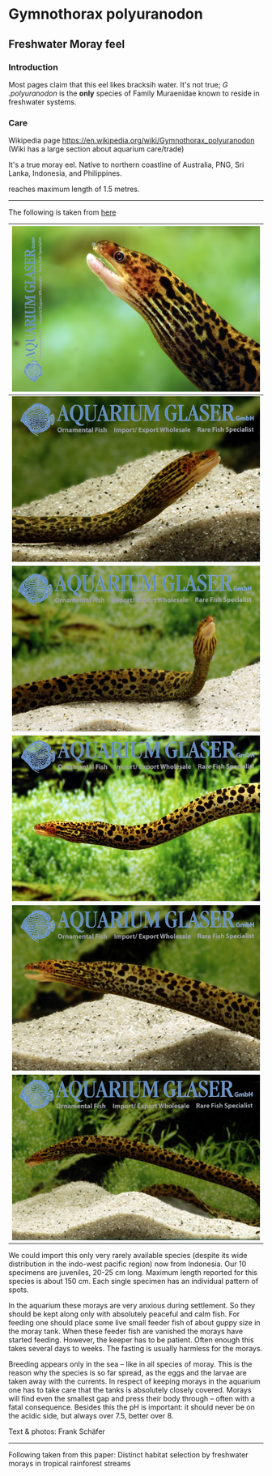# Gymnothorax polyuranodon
## Freshwater Moray feel

### Introduction
Most pages claim that this eel likes bracksih water. It's not true; *G .polyuranodon* is the **only** species of Family Muraenidae known to reside in freshwater systems.

### Care

Wikipedia page https://en.wikipedia.org/wiki/Gymnothorax_polyuranodon
(Wiki has a large section about aquarium care/trade)

It's a true moray eel.
Native to northern coastline of Australia, PNG, Sri Lanka, Indonesia, and Philippines.

reaches maximum length of 1.5 metres.

---
The following is taken from [here](https://www.aquariumglaser.de/en/fish-archives/gymnothorax-polyuranodon-2/)

| ![Gymnothoraxnthorax polyuranodon](images/eel1.jpg)|
|:--:|
| ![Gymnothorax polyuranodon](images/eel2.jpg)|
| ![Gymnothorax polyuranodon](images/eel3.jpg)|
| ![Gymnothorax polyuranodon](images/eel4.jpg)|
| ![Gymnothorax polyuranodon](images/eel5.jpg)|
| ![Gymnothorax polyuranodon](images/eel6.jpg)|

We could import this only very rarely available species (despite its wide distribution in the indo-west pacific region) now from Indonesia. Our 10 specimens are juveniles, 20-25 cm long. Maximum length reported for this species is about 150 cm. Each single specimen has an individual pattern of spots.

In the aquarium these morays are very anxious during settlement. So they should be kept along only with absolutely peaceful and calm fish. For feeding one should place some live small feeder fish of about guppy size in the moray tank. When these feeder fish are vanished the morays have started feeding. However, the keeper has to be patient. Often enough this takes several days to weeks. The fasting is usually harmless for the morays.

Breeding appears only in the sea – like in all species of moray. This is the reason why the species is so far spread, as the eggs and the larvae are taken away with the currents. In respect of keeping morays in the aquarium one has to take care that the tanks is absolutely closely covered. Morays will find even the smallest gap and press their body through – often with a fatal consequence. Besides this the pH is important: it should never be on the acidic side, but always over 7.5, better over 8.

Text & photos: Frank Schäfer

---

Following taken from this paper: Distinct habitat selection by freshwater morays in
tropical rainforest streams
